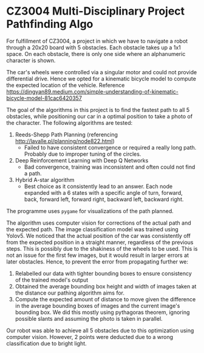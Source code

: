 # CZ3004 Multi-Disciplinary Project Pathfinding Algo
For fulfillment of CZ3004, a project in which we have to navigate a robot through a 20x20 board with 5 obstacles. Each obstacle takes up a 1x1 space. On each obstacle, there is only one side where an alphanumeric character is shown.

The car's wheels were controlled via a singular motor and could not provide differential drive. Hence we opted for a kinematic bicycle model to compute the expected location of the vehicle. Reference https://dingyan89.medium.com/simple-understanding-of-kinematic-bicycle-model-81cac6420357

The goal of the algorithms in this project is to find the fastest path to all 5 obstacles, while positioning our car in a optimal position to take a photo of the character. The following algorithms are tested:
1. Reeds-Shepp Path Planning (referencing http://lavalle.pl/planning/node822.html)
    - Failed to have consistent convergence or required a really long path. Probably due to improper tuning of the circles. 
2. Deep Reinforcement Learning with Deep Q Networks
    - Bad convergence, training was inconsistent and often could not find a path.
3. Hybrid A-star algorithm
    - Best choice as it consistently lead to an answer. Each node expanded with a 6 states with a specific angle of turn, forward, back, forward left, forward right, backward left, backward right. 

The programme uses ```pygame``` for visualizations of the path planned. 

The algorithm uses computer vision for corrections of the actual path and the expected path. The image classification model was trained using Yolov5. We noticed that the actual position of the car was consistently off from the expected position in a straight manner, regardless of the previous steps. This is possibly due to the shakiness of the wheels to be used.
This is not an issue for the first few images, but it would result in larger errors at later obstacles. Hence, to prevent the error from propagating further we:
1. Relabelled our data with tighter bounding boxes to ensure consistency of the trained model's output
2. Obtained the average bounding box height and width of images taken at the distance our pathing algorithm aims for.
3. Compute the expected amount of distance to move given the difference in the average bounding boxes of images and the current image's bounding box. We did this mostly using pythagoras theorem, ignoring possible slants and assuming the photo is taken in parallel.

Our robot was able to achieve all 5 obstacles due to this optimization using computer vision. However, 2 points were deducted due to a wrong classification due to bright light.
